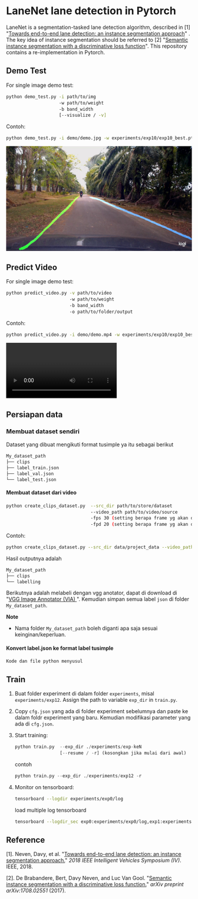 # LaneNet lane detection in Pytorch

LaneNet is a segmentation-tasked lane detection algorithm, described in [1] "[Towards end-to-end lane detection: an instance segmentation approach](https://arxiv.org/pdf/1802.05591.pdf)" . The key idea of instance segmentation should be referred to [2] "[Semantic instance segmentation with a discriminative loss function](https://arxiv.org/pdf/1708.02551.pdf)". This repository contains a re-implementation in Pytorch.

## Demo Test

For single image demo test:

```Bash
python demo_test.py -i path/to/img 
                    -w path/to/weight
                    -b band_width
                    [--visualize / -v]
```
Contoh:
```Bash
python demo_test.py -i demo/demo.jpg -w experiments/exp10/exp10_best.pth -b 1.5 -v
```

![](demo/demo_result.jpg "demo_result")

## Predict Video

For single image demo test:

```Bash
python predict_video.py -v path/to/video
						-w path/to/weight
						-b band_width
						-o path/to/folder/output
```
Contoh:
```Bash
python predict_video.py -i demo/demo.mp4 -w experiments/exp10/exp10_best.pth -b 1.5 -o experiments/exp10/
```

![](demo/demo_video_result.mp4 "demo_result")

## Persiapan data

### Membuat dataset sendiri
Dataset yang dibuat mengikuti format tusimple ya itu sebagai berikut
```
My_dataset_path
├── clips
├── label_train.json
├── label_val.json
└── label_test.json
```
#### Membuat dataset dari video

```Bash
python create_clips_dataset.py 	--src_dir path/to/store/dataset
								--video_path path/to/video/source
								-fps 30 (setting berapa frame yg akan diambil per detik)
								-fpd 20 (setting berapa frame yg akan disimpan per folder)
```
Contoh:
```Bash
python create_clips_dataset.py --src_dir data/project_data --video_path /data/documents/video.mp4 -fps 30 -fpd 20
```

Hasil outputnya adalah
```
My_dataset_path
├── clips
└── labelling
```
Berikutnya adalah melabeli dengan vgg anotator, dapat di download di "[VGG Image Annotator (VIA)
](http://www.robots.ox.ac.uk/~vgg/software/via)". Kemudian simpan semua label `json` di folder `My_dataset_path`.

**Note**
- Nama folder `My_dataset_path` boleh diganti apa saja sesuai keinginan/keperluan.

#### Konvert label.json ke format label tusimple

```
Kode dan file python menyusul
```

## Train 

1. Buat folder experiment di dalam folder `experiments`, misal `experiments/exp12`.  Assign the path to variable `exp_dir` in `train.py`.

2. Copy `cfg.json` yang ada di folder experiment sebelumnya dan paste ke dalam foldr experiment yang baru. Kemudian modifikasi parameter yang ada di `cfg.json`.

3. Start training:

   ```python
   python train.py 	--exp_dir ./experiments/exp-keN
   					[--resume / -r] (kosongkan jika mulai dari awal)
   ```
   contoh
   ```python
   python train.py --exp_dir ./experiments/exp12 -r
   ```

4. Monitor on tensorboard:

   ```Bash
   tensorboard --logdir experiments/exp0/log
   ```
   load multiple log tensorboard
   ```Bash
   tensorboard --logdir_sec exp0:experiments/exp0/log,exp1:experiments/exp1/log,exp2:experiments/exp2/log,...
   ```


## Reference

[1]. Neven, Davy, et al. "[Towards end-to-end lane detection: an instance segmentation approach.](https://arxiv.org/pdf/1802.05591.pdf)" *2018 IEEE Intelligent Vehicles Symposium (IV)*. IEEE, 2018.

[2]. De Brabandere, Bert, Davy Neven, and Luc Van Gool. "[Semantic instance segmentation with a discriminative loss function.](https://arxiv.org/pdf/1708.02551.pdf)" *arXiv preprint arXiv:1708.02551* (2017).

